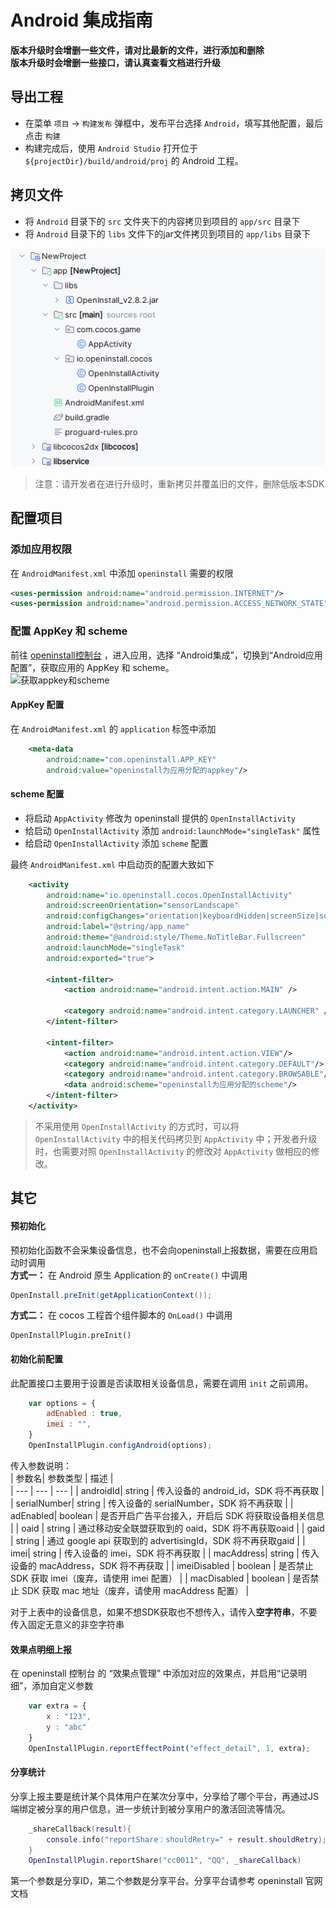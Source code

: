 # Android 集成指南

**版本升级时会增删一些文件，请对比最新的文件，进行添加和删除**  
**版本升级时会增删一些接口，请认真查看文档进行升级**  

## 导出工程
- 在菜单 `项目` -> `构建发布` 弹框中，发布平台选择 `Android`，填写其他配置，最后点击 `构建`
- 构建完成后，使用 `Android Studio` 打开位于 `${projectDir}/build/android/proj` 的 Android 工程。

## 拷贝文件
- 将 `Android` 目录下的 `src` 文件夹下的内容拷贝到项目的 `app/src` 目录下
- 将 `Android` 目录下的 `libs` 文件下的jar文件拷贝到项目的 `app/libs` 目录下


![android 项目结构示例](./android_project.png)


> 注意：请开发者在进行升级时，重新拷贝并覆盖旧的文件，删除低版本SDK  

## 配置项目

### 添加应用权限

在 `AndroidManifest.xml` 中添加 `openinstall` 需要的权限

``` xml
<uses-permission android:name="android.permission.INTERNET"/>
<uses-permission android:name="android.permission.ACCESS_NETWORK_STATE"/>
```

### 配置 AppKey 和 scheme
前往 [openinstall控制台](https://developer.openinstall.io/) ，进入应用，选择 “Android集成”，切换到“Android应用配置”，获取应用的 AppKey 和 scheme。  
![获取appkey和scheme](https://res.cdn.openinstall.io/doc/android-info.jpg)

#### AppKey 配置
在 `AndroidManifest.xml` 的 `application` 标签中添加

``` xml
    <meta-data
        android:name="com.openinstall.APP_KEY"
        android:value="openinstall为应用分配的appkey"/>
```
#### scheme 配置
- 将启动 `AppActivity` 修改为 openinstall 提供的 `OpenInstallActivity`
- 给启动 `OpenInstallActivity` 添加 `android:launchMode="singleTask"` 属性
- 给启动 `OpenInstallActivity` 添加 `scheme` 配置

最终 `AndroidManifest.xml` 中启动页的配置大致如下
``` xml
    <activity
        android:name="io.openinstall.cocos.OpenInstallActivity"
        android:screenOrientation="sensorLandscape"
        android:configChanges="orientation|keyboardHidden|screenSize|screenLayout"
        android:label="@string/app_name"
        android:theme="@android:style/Theme.NoTitleBar.Fullscreen"
        android:launchMode="singleTask"
        android:exported="true">

        <intent-filter>
            <action android:name="android.intent.action.MAIN" />

            <category android:name="android.intent.category.LAUNCHER" />
        </intent-filter>

        <intent-filter>
            <action android:name="android.intent.action.VIEW"/>
            <category android:name="android.intent.category.DEFAULT"/>
            <category android:name="android.intent.category.BROWSABLE"/>
            <data android:scheme="openinstall为应用分配的scheme"/>
        </intent-filter>
    </activity>
```
> 不采用使用 `OpenInstallActivity` 的方式时，可以将 `OpenInstallActivity` 中的相关代码拷贝到 `AppActivity` 中；开发者升级时，也需要对照 `OpenInstallActivity` 的修改对 `AppActivity` 做相应的修改。

## 其它

#### 预初始化
预初始化函数不会采集设备信息，也不会向openinstall上报数据，需要在应用启动时调用  
**方式一：** 在 Android 原生 Application 的 `onCreate()` 中调用 
``` java
OpenInstall.preInit(getApplicationContext());
```
**方式二：** 在 cocos 工程首个组件脚本的 `OnLoad()` 中调用
```
OpenInstallPlugin.preInit()
```

#### 初始化前配置
此配置接口主要用于设置是否读取相关设备信息，需要在调用 `init` 之前调用。
``` js
    var options = {
        adEnabled : true,
        imei : "",
    }
    OpenInstallPlugin.configAndroid(options);
```
传入参数说明：   
| 参数名| 参数类型 | 描述 |  
| --- | --- | --- |
| androidId| string | 传入设备的 android_id，SDK 将不再获取 |
| serialNumber| string | 传入设备的 serialNumber，SDK 将不再获取 |
| adEnabled| boolean | 是否开启广告平台接入，开启后 SDK 将获取设备相关信息 |
| oaid | string | 通过移动安全联盟获取到的 oaid，SDK 将不再获取oaid |
| gaid | string | 通过 google api 获取到的 advertisingId，SDK 将不再获取gaid |
| imei| string | 传入设备的 imei，SDK 将不再获取 |
| macAddress| string | 传入设备的 macAddress，SDK 将不再获取 |
| imeiDisabled | boolean | 是否禁止 SDK 获取 imei（废弃，请使用 imei 配置） |
| macDisabled | boolean | 是否禁止 SDK 获取 mac 地址（废弃，请使用 macAddress 配置） |

对于上表中的设备信息，如果不想SDK获取也不想传入，请传入**空字符串**，不要传入固定无意义的非空字符串

#### 效果点明细上报
在 openinstall 控制台 的 “效果点管理” 中添加对应的效果点，并启用“记录明细”，添加自定义参数
``` js
    var extra = {
        x : "123",
        y : "abc"
    }
    OpenInstallPlugin.reportEffectPoint("effect_detail", 1, extra);
```

#### 分享统计
分享上报主要是统计某个具体用户在某次分享中，分享给了哪个平台，再通过JS端绑定被分享的用户信息，进一步统计到被分享用户的激活回流等情况。
``` lua
    _shareCallback(result){
        console.info("reportShare：shouldRetry=" + result.shouldRetry);
    }
    OpenInstallPlugin.reportShare("cc0011", "QQ", _shareCallback)
```
第一个参数是分享ID，第二个参数是分享平台。分享平台请参考 openinstall 官网文档